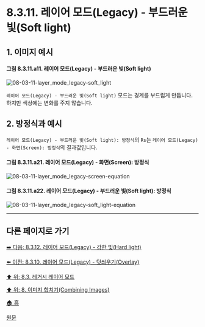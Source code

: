 # 8.3.11. 레이어 모드(Legacy) - 부드러운 빛(Soft light)
## 1. 이미지 예시
#### 그림 8.3.11.a11. 레이어 모드(Legacy) - 부드러운 빛(Soft light)
![08-03-11-layer_mode_legacy-soft_light](https://github.com/wonder13662/gimp/assets/15767104/9ed35034-453a-4994-9368-0b8e4e0bde37)

`레이어 모드(Legacy) - 부드러운 빛(Soft light)` 모드는 경계를 부드럽게 만듭니다. 하지만 색상에는 변화를 주지 않습니다. 

## 2. 방정식과 예시
`레이어 모드(Legacy) - 부드러운 빛(Soft light): 방정식`의 `Rs`는 `레이어 모드(Legacy) - 화면(Screen): 방정식`의 결과값입니다.

#### 그림 8.3.11.a21. 레이어 모드(Legacy) - 화면(Screen): 방정식
![08-03-11-layer_mode_legacy-screen-equation](https://github.com/wonder13662/gimp/assets/15767104/e982dce3-eb4b-4af9-b494-693e89dddb19)

#### 그림 8.3.11.a22. 레이어 모드(Legacy) - 부드러운 빛(Soft light): 방정식
![08-03-11-layer_mode_legacy-soft_light-equation](https://github.com/wonder13662/gimp/assets/15767104/60bdd4c5-5b4f-4f25-ba40-df3ac9531d2c)

***

## 다른 페이지로 가기
[➡️ 다음: 8.3.12. 레이어 모드(Legacy) - 강한 빛(Hard light)](./08-03-legacy-layer-modesx-12-contrast_layer_mode-hard_light.md)

[⬅️ 이전: 8.3.10. 레이어 모드(Legacy) - 덧씌우기(Overlay)](./08-03-legacy-layer-modesx-10-contrast_layer_mode-overlay.md)

[⬆️ 위: 8.3. 레거시 레이어 모드](./08-03-legacy-layer-modes.md)

[⬆️ 위: 8. 이미지 합치기(Combining Images)](./08-00-combining-images.md)

[🏠 홈](./00-home.md)

[원문](https://docs.gimp.org/2.10/ko/gimp-concepts-layer-modes-legacy.html)